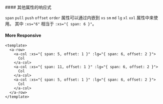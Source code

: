 <cn>
#### 其他属性的响应式 

`span` `pull` `push` `offset` `order` 属性可以通过内嵌到 `xs` `sm` `md` `lg` `xl` `xxl` 属性中来使用。
其中 `:xs="6"` 相当于 `:xs="{ span: 6 }"`。
</cn>
<us>
#### More Responsive
</us>

```tpl
<template>
  <a-row>
    <a-col :xs="{ span: 5, offset: 1 }" :lg="{ span: 6, offset: 2 }">
      Col
    </a-col>
    <a-col :xs="{ span: 11, offset: 1 }" :lg="{ span: 6, offset: 2 }">
      Col
    </a-col>
    <a-col :xs="{ span: 5, offset: 1 }" :lg="{ span: 6, offset: 2 }">
      Col
    </a-col>
  </a-row>
</template>
```